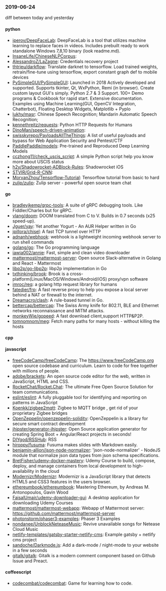### 2019-06-24
diff between today and yesterday

#### python
* [iperov/DeepFaceLab](https://github.com/iperov/DeepFaceLab): DeepFaceLab is a tool that utilizes machine learning to replace faces in videos. Includes prebuilt ready to work standalone Windows 7,8,10 binary (look readme.md).
* [InsaneLife/ChineseNLPCorpus](https://github.com/InsaneLife/ChineseNLPCorpus): 
* [AlessandroZ/LaZagne](https://github.com/AlessandroZ/LaZagne): Credentials recovery project
* [thtrieu/darkflow](https://github.com/thtrieu/darkflow): Translate darknet to tensorflow. Load trained weights, retrain/fine-tune using tensorflow, export constant graph def to mobile devices
* [PySimpleGUI/PySimpleGUI](https://github.com/PySimpleGUI/PySimpleGUI): Launched in 2018 Actively developed and supported. Supports tkinter, Qt, WxPython, Remi (in browser). Create custom layout GUI's simply. Python 2.7 & 3 Support. 100+ Demo programs & Cookbook for rapid start. Extensive documentation. Examples using Machine Learning(GUI, OpenCV Integration, Chatterbot), Floating Desktop Widgets, Matplotlib + Pyplo
* [lukhy/masr](https://github.com/lukhy/masr):  Chinese Speech Recognition; Mandarin Automatic Speech Recognition;
* [kennethreitz/requests](https://github.com/kennethreitz/requests): Python HTTP Requests for Humans 
* [DinoMan/speech-driven-animation](https://github.com/DinoMan/speech-driven-animation): 
* [swisskyrepo/PayloadsAllTheThings](https://github.com/swisskyrepo/PayloadsAllTheThings): A list of useful payloads and bypass for Web Application Security and Pentest/CTF
* [PaddlePaddle/models](https://github.com/PaddlePaddle/models): Pre-trained and Reproduced Deep Learning Models 
* [cczhong11/check_uscis_script](https://github.com/cczhong11/check_uscis_script): A simple Python script help you know more about USCIS status
* [h2y/Shadowrocket-ADBlock-Rules](https://github.com/h2y/Shadowrocket-ADBlock-Rules):  Shadowrocket  iOS 
* [STVIR/Grid-R-CNN](https://github.com/STVIR/Grid-R-CNN): 
* [MorvanZhou/Tensorflow-Tutorial](https://github.com/MorvanZhou/Tensorflow-Tutorial): Tensorflow tutorial from basic to hard
* [zulip/zulip](https://github.com/zulip/zulip): Zulip server - powerful open source team chat

#### go
* [bradleyjkemp/grpc-tools](https://github.com/bradleyjkemp/grpc-tools): A suite of gRPC debugging tools. Like Fiddler/Charles but for gRPC.
* [vlang/doom](https://github.com/vlang/doom): DOOM translated from C to V. Builds in 0.7 seconds (x25 speed-up).
* [Jguer/yay](https://github.com/Jguer/yay): Yet another Yogurt - An AUR Helper written in Go
* [jpillora/chisel](https://github.com/jpillora/chisel): A fast TCP tunnel over HTTP
* [adnanh/webhook](https://github.com/adnanh/webhook): webhook is a lightweight incoming webhook server to run shell commands
* [golang/go](https://github.com/golang/go): The Go programming language
* [iawia002/annie](https://github.com/iawia002/annie):  Fast, simple and clean video downloader
* [mattermost/mattermost-server](https://github.com/mattermost/mattermost-server): Open source Slack-alternative in Golang and React - Mattermost
* [libp2p/go-libp2p](https://github.com/libp2p/go-libp2p): libp2p implementation in Go
* [txthinking/brook](https://github.com/txthinking/brook): Brook is a cross-platform(Linux/MacOS/Windows/Android/iOS) proxy/vpn software
* [imroc/req](https://github.com/imroc/req): a golang http request library for humans
* [fatedier/frp](https://github.com/fatedier/frp): A fast reverse proxy to help you expose a local server behind a NAT or firewall to the internet.
* [Dreamacro/clash](https://github.com/Dreamacro/clash): A rule-based tunnel in Go.
* [bettercap/bettercap](https://github.com/bettercap/bettercap): The Swiss Army knife for 802.11, BLE and Ethernet networks reconnaissance and MITM attacks.
* [monkeyWie/gopeed](https://github.com/monkeyWie/gopeed): A fast download client,support HTTP&P2P.
* [tomnomnom/meg](https://github.com/tomnomnom/meg): Fetch many paths for many hosts - without killing the hosts

#### cpp

#### javascript
* [freeCodeCamp/freeCodeCamp](https://github.com/freeCodeCamp/freeCodeCamp): The https://www.freeCodeCamp.org open source codebase and curriculum. Learn to code for free together with millions of people.
* [adobe/brackets](https://github.com/adobe/brackets): An open source code editor for the web, written in JavaScript, HTML and CSS.
* [RocketChat/Rocket.Chat](https://github.com/RocketChat/Rocket.Chat): The ultimate Free Open Source Solution for team communications.
* [eslint/eslint](https://github.com/eslint/eslint): A fully pluggable tool for identifying and reporting on patterns in JavaScript
* [Koenkk/zigbee2mqtt](https://github.com/Koenkk/zigbee2mqtt): Zigbee  to MQTT bridge , get rid of your proprietary Zigbee bridges 
* [OpenZeppelin/openzeppelin-solidity](https://github.com/OpenZeppelin/openzeppelin-solidity): OpenZeppelin is a library for secure smart contract development
* [jhipster/generator-jhipster](https://github.com/jhipster/generator-jhipster): Open Source application generator for creating Spring Boot + Angular/React projects in seconds!
* [DIYgod/RSSHub](https://github.com/DIYgod/RSSHub):   RSS
* [hiroppy/fusuma](https://github.com/hiroppy/fusuma): Fusuma makes slides with Markdown easily.
* [benjamin-allion/json-node-normalizer](https://github.com/benjamin-allion/json-node-normalizer): 'json-node-normalizer' - NodeJS module that normalize json data types from json schema specifications.
* [BretFisher/udemy-docker-mastery](https://github.com/BretFisher/udemy-docker-mastery): Udemy Course to build, compose, deploy, and manage containers from local development to high-availability in the cloud
* [Modernizr/Modernizr](https://github.com/Modernizr/Modernizr): Modernizr is a JavaScript library that detects HTML5 and CSS3 features in the users browser.
* [ethereumbook/ethereumbook](https://github.com/ethereumbook/ethereumbook): Mastering Ethereum, by Andreas M. Antonopoulos, Gavin Wood
* [FaisalUmair/udemy-downloader-gui](https://github.com/FaisalUmair/udemy-downloader-gui): A desktop application for downloading Udemy Courses
* [mattermost/mattermost-webapp](https://github.com/mattermost/mattermost-webapp): Webapp of Mattermost server: https://github.com/mattermost/mattermost-server
* [photonstorm/phaser3-examples](https://github.com/photonstorm/phaser3-examples): Phaser 3 Examples
* [nondanee/UnblockNeteaseMusic](https://github.com/nondanee/UnblockNeteaseMusic): Revive unavailable songs for Netease Cloud Music
* [netlify-templates/gatsby-starter-netlify-cms](https://github.com/netlify-templates/gatsby-starter-netlify-cms): Example gatsby + netlify cms project
* [sandoche/Darkmode.js](https://github.com/sandoche/Darkmode.js):  Add a dark-mode / night-mode to your website in a few seconds
* [gitalk/gitalk](https://github.com/gitalk/gitalk): Gitalk is a modern comment component based on Github Issue and Preact.

#### coffeescript
* [codecombat/codecombat](https://github.com/codecombat/codecombat): Game for learning how to code.

